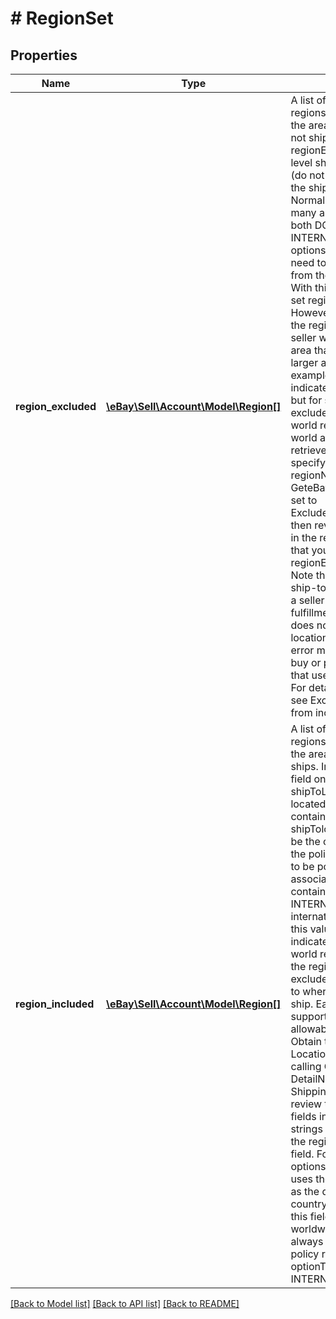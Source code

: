 # # RegionSet

## Properties

Name | Type | Description | Notes
------------ | ------------- | ------------- | -------------
**region_excluded** | [**\eBay\Sell\Account\Model\Region[]**](Region.md) | A list of one or more regionsName fields that specify the areas to where a seller does not ship. Populate regionExcluded in only the top-level shipToLocations container (do not populate this field within the shippingOptions container). Normally a seller ships to as many areas as possible using both DOMESTIC and INTERNATIONAL shipping options and they don&#39;t have a need to exclude any regions from their ship-to locations. With this, there&#39;s no reason to set regionExclude fields. However, it makes sense to set the regionExcluded field when a seller wants to exclude a small area that&#39;s located within a larger area they service. For example, suppose a seller indicates they ship &#39;Worldwide&#39;, but for some reason must exclude a specific country, or world region, from the larger world area they ship to. To retrieve the regions you can specify in the associated regionName field, call GeteBayDetails with DetailName set to ExcludeShippingLocationDetails, then review the Location fields in the response for the strings that you can specify regionExcluded.regionName. Note that if a buyer&#39;s primary ship-to location is a region that a seller has excluded in their fulfillment policy (or if the buyer does not have a primary ship-to location), they will receive an error message if they attempt to buy or place a bid on an item that uses that fulfillment policy. For details on setting this field, see Excluding specific regions from included shipping areas. | [optional]
**region_included** | [**\eBay\Sell\Account\Model\Region[]**](Region.md) | A list of one or more regionsName fields that specify the areas to where a seller ships. Important: Populate this field only when the parent shipToLocations object is located within a shippingOptions container (that is, the parent shipTolocations object must not be the one at the top-level of the policy). Also, this field needs to be populated only when the associated shippingOptions container has optionType set to INTERNATIONAL. Withing an international shipping option, set this value to Worldwide to indicate the seller ships to all world regions. If needed, use the regionExcluded field to exclude any regions in the world to where the seller does not ship. Each eBay marketplace supports its own set of allowable shipping locations. Obtain the valid &#39;Ship-To Locations&#39; for a marketplace by calling GeteBayDetails with DetailName set to ShippingLocationDetails, then review the ShippingLocation fields in the response for the strings that you can specify in the regionIncluded.regionName field. For DOMESTIC shipping options, eBay automatically uses the seller&#39;s listing country as the default regionIncluded country. For details on setting this field, see How to set up worldwide shipping. This field is always returned in the shipping policy response. Required if optionType set to INTERNATIONAL. | [optional]

[[Back to Model list]](../../README.md#models) [[Back to API list]](../../README.md#endpoints) [[Back to README]](../../README.md)
